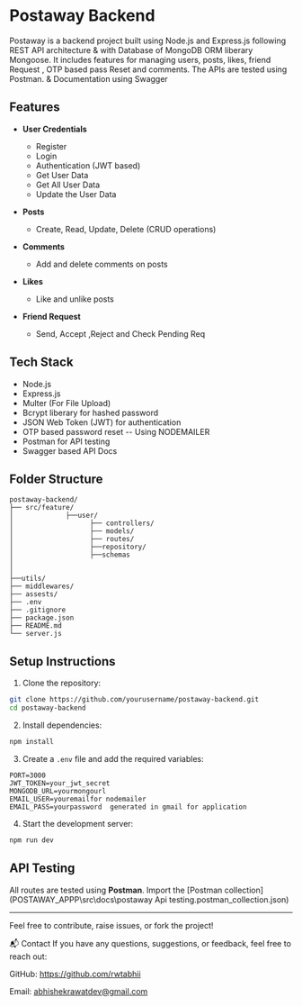 # Postaway Backend

Postaway is a backend project built using Node.js and Express.js following REST API architecture & with Database of MongoDB ORM liberary Mongoose. It includes features for managing users, posts, likes, friend Request , OTP based pass Reset  and comments. The APIs are tested using Postman. & Documentation using Swagger

## Features

- **User Credentials**
  - Register
  - Login
  - Authentication (JWT based)
  - Get User Data
  - Get All User Data
  - Update the User Data 

- **Posts**
  - Create, Read, Update, Delete (CRUD operations)

- **Comments**
  - Add and delete comments on posts

- **Likes**
  - Like and unlike posts

- **Friend Request**
  - Send, Accept ,Reject and Check Pending Req 

## Tech Stack

- Node.js
- Express.js
- Multer (For File Upload)
- Bcrypt liberary for hashed password 
- JSON Web Token (JWT) for authentication
- OTP based password reset -- Using NODEMAILER
- Postman for API testing
- Swagger based API Docs 

## Folder Structure
```
postaway-backend/
├── src/feature/
│             ├──user/               
│                   ├── controllers/ 
│                   ├── models/
│                   ├── routes/
│                   ├──repository/
│                   ├──schemas            
│        
│  
├──utils/
├── middlewares/
├── assests/            
├── .env
├── .gitignore
├── package.json
├── README.md
└── server.js
```

## Setup Instructions

1. Clone the repository:
```bash
git clone https://github.com/yourusername/postaway-backend.git
cd postaway-backend
```

2. Install dependencies:
```bash
npm install
```

3. Create a `.env` file and add the required variables:
```
PORT=3000
JWT_TOKEN=your_jwt_secret
MONGODB_URL=yourmongourl
EMAIL_USER=youremailfor nodemailer
EMAIL_PASS=yourpassword  generated in gmail for application
```

4. Start the development server:
```bash
npm run dev
```

## API Testing

All routes are tested using **Postman**. 
Import the [Postman collection] (POSTAWAY_APPP\src\docs\postaway Api testing.postman_collection.json)

---

Feel free to contribute, raise issues, or fork the project!

📬 Contact
If you have any questions, suggestions, or feedback, feel free to reach out:

GitHub: https://github.com/rwtabhii

Email: abhishekrawatdev@gmail.com

